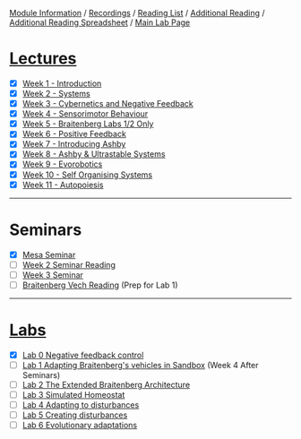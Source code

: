 [Module Information](https://canvas.sussex.ac.uk/courses/31028/pages/module-information) /
[Recordings](https://sussex.cloud.panopto.eu/Panopto/Pages/Sessions/List.aspx?embedded=1&nomobileprompt=true#folderID=%22d4805707-0576-4d13-9b0d-b0c000d75db9%22) /
[Reading List](https://sussex.leganto.exlibrisgroup.com/leganto/nui/lists/20810223540002461?auth=SAML) /
[Additional Reading](https://canvas.sussex.ac.uk/courses/31028/pages/reading-and-additional-information?module_item_id=1492560) /
[Additional Reading Spreadsheet](https://docs.google.com/spreadsheets/d/1-JKKX13Hmqu19PjzHvl1stCEr_PydDJXI4VZNVGYsC8/edit?gid=0#gid=0) /
[Main Lab Page](https://canvas.sussex.ac.uk/courses/31028/pages/main-labs-page)

# [Lectures](https://canvas.sussex.ac.uk/courses/31028/modules)
- [x] [Week 1 - Introduction](https://github.com/LukeBirkett/study-planner/tree/main/825G5_Adaptive_Systems/week_1)
- [x] [Week 2 - Systems](https://github.com/LukeBirkett/study-planner/tree/main/825G5_Adaptive_Systems/week_2)
- [x] [Week 3 - Cybernetics and Negative Feedback](https://github.com/LukeBirkett/study-planner/tree/main/825G5_Adaptive_Systems/week_3)
- [x] [Week 4 - Sensorimotor Behaviour](https://github.com/LukeBirkett/study-planner/tree/main/825G5_Adaptive_Systems/week_4)
- [x] [Week 5 - Braitenberg Labs 1/2 Only](https://github.com/LukeBirkett/study-planner/tree/main/825G5_Adaptive_Systems/week_5)
- [x] [Week 6 - Positive Feedback](https://github.com/LukeBirkett/study-planner/tree/main/825G5_Adaptive_Systems/week_6)
- [x] [Week 7 - Introducing Ashby](https://github.com/LukeBirkett/study-planner/tree/main/825G5_Adaptive_Systems/week_7)
- [x] [Week 8 - Ashby & Ultrastable Systems](https://github.com/LukeBirkett/study-planner/tree/main/825G5_Adaptive_Systems/week_8)
- [x] [Week 9 - Evorobotics](https://github.com/LukeBirkett/study-planner/tree/main/825G5_Adaptive_Systems/week_9)
- [x] [Week 10 - Self Organising Systems](https://github.com/LukeBirkett/study-planner/tree/main/825G5_Adaptive_Systems/week_10)
- [x] [Week 11 - Autopoiesis](https://github.com/LukeBirkett/study-planner/tree/main/825G5_Adaptive_Systems/week_11)

---

# Seminars
- [x] [Mesa Seminar](https://github.com/LukeBirkett/study-planner/tree/main/825G5_Adaptive_Systems/mesa)
- [ ] [Week 2 Seminar Reading](https://canvas.sussex.ac.uk/courses/31028/files/5558954?module_item_id=1492370)
- [ ] [Week 3 Seminar](https://canvas.sussex.ac.uk/courses/31028/pages/week-3-seminar?module_item_id=1496359)
- [ ] [Braitenberg Vech Reading](https://canvas.sussex.ac.uk/courses/31028/files/5539766?wrap=1) (Prep for Lab 1)

--- 

# [Labs](https://canvas.sussex.ac.uk/courses/31028/pages/main-labs-page?module_item_id=1498549)
- [x] [Lab 0 Negative feedback control](https://github.com/LukeBirkett/study-planner/tree/main/825G5_Adaptive_Systems/lab_0)
- [ ] [Lab 1 Adapting Braitenberg's vehicles in Sandbox](https://github.com/LukeBirkett/study-planner/tree/main/825G5_Adaptive_Systems/lab_1) (Week 4 After Seminars)
- [ ] [Lab 2 The Extended Braitenberg Architecture](https://github.com/LukeBirkett/study-planner/tree/main/825G5_Adaptive_Systems/lab_2)
- [ ] [Lab 3 Simulated Homeostat](https://github.com/LukeBirkett/study-planner/tree/main/825G5_Adaptive_Systems/lab_3)
- [ ] [Lab 4 Adapting to disturbances](https://github.com/LukeBirkett/study-planner/tree/main/825G5_Adaptive_Systems/lab_4)
- [ ] [Lab 5 Creating disturbances](https://github.com/LukeBirkett/study-planner/tree/main/825G5_Adaptive_Systems/lab_5)
- [ ] [Lab 6 Evolutionary adaptations](https://github.com/LukeBirkett/study-planner/tree/main/825G5_Adaptive_Systems/lab_6)
